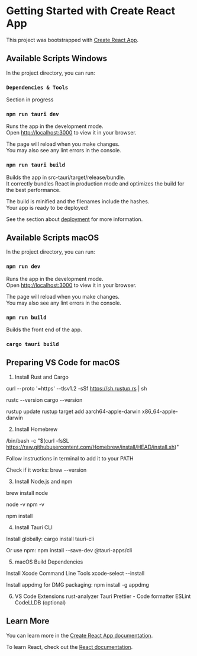# Getting Started with Create React App

This project was bootstrapped with [Create React App](https://github.com/facebook/create-react-app).

## Available Scripts Windows

In the project directory, you can run:

### `Dependencies & Tools`

Section in progress

### `npm run tauri dev`

Runs the app in the development mode.\
Open [http://localhost:3000](http://localhost:3000) to view it in your browser.

The page will reload when you make changes.\
You may also see any lint errors in the console.

### `npm run tauri build`

Builds the app in src-tauri/target/release/bundle.\
It correctly bundles React in production mode and optimizes the build for the best performance.

The build is minified and the filenames include the hashes.\
Your app is ready to be deployed!

See the section about [deployment](https://facebook.github.io/create-react-app/docs/deployment) for more information.

## Available Scripts macOS

In the project directory, you can run:

### `npm run dev`

Runs the app in the development mode.\
Open [http://localhost:3000](http://localhost:3000) to view it in your browser.

The page will reload when you make changes.\
You may also see any lint errors in the console.

### `npm run build`

Builds the front end of the app.

### `cargo tauri build`

## Preparing VS Code for macOS
1. Install Rust and Cargo

curl --proto '=https' --tlsv1.2 -sSf https://sh.rustup.rs | sh

rustc --version
cargo --version

rustup update
rustup target add aarch64-apple-darwin x86_64-apple-darwin

2. Install Homebrew

/bin/bash -c "$(curl -fsSL https://raw.githubusercontent.com/Homebrew/install/HEAD/install.sh)"

Follow instructions in terminal to add it to your PATH

Check if it works:
brew --version

3. Install Node.js and npm

brew install node

node -v
npm -v

npm install

4. Install Tauri CLI

Install globally:
cargo install tauri-cli

Or use npm:
npm install --save-dev @tauri-apps/cli

5. macOS Build Dependencies

Install Xcode Command Line Tools
xcode-select --install

Install appdmg for DMG packaging:
npm install -g appdmg

6. VS Code Extensions
rust-analyzer
Tauri
Prettier - Code formatter
ESLint
CodeLLDB (optional)

## Learn More

You can learn more in the [Create React App documentation](https://facebook.github.io/create-react-app/docs/getting-started).

To learn React, check out the [React documentation](https://reactjs.org/).



